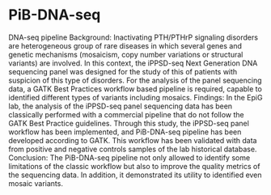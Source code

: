 # PiB-DNA-seq
DNA-seq pipeline
Background: Inactivating PTH/PTHrP signaling disorders are heterogeneous group of rare diseases in which several genes and genetic mechanisms 
(mosaicism, copy number variations or structural variants) are involved. In this context, the iPPSD-seq Next Generation DNA sequencing panel was 
designed for the study of this of patients with suspicion of this type of disorders. For the analysis of the panel sequencing data, a GATK Best Practices workflow 
based pipeline is required, capable to identified different types of variants including mosaics.
Findings: In the EpiG lab, the analysis of the iPPSD-seq panel sequencing data has been classically performed with a commercial pipeline that do not follow 
the GATK Best Practice guidelines. Through this study, the iPPSD-seq panel workflow has been implemented, and PiB-DNA-seq pipeline has been developed according 
to GATK. This workflow has been validated with data from positive and negative controls samples of the lab historical database.
Conclusion: The PiB-DNA-seq pipeline not only allowed to identify some limitations of the classic workflow but also to improve the quality metrics of 
the sequencing data. In addition, it demonstrated its utility to identified even mosaic variants.
